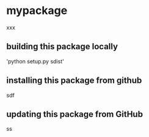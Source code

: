# mypackage
xxx

## building this package locally
'python setup.py sdist'

## installing this package from github
sdf

## updating this package from GitHub
ss
